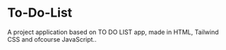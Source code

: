 # To-Do-List
A project application based on TO DO LIST app, made in HTML, Tailwind CSS and ofcourse JavaScript..
